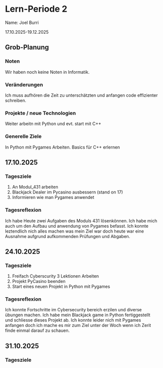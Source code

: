 # Lern-Periode 2
Name: Joel Burri

17.10.2025-19.12.2025

## Grob-Planung
### Noten
Wir haben noch keine Noten in Informatik.

### Veränderungen
Ich muss aufhören die Zeit zu unterschätzten und anfangen code effizienter schreiben.

### Projekte / neue Technologien
Weiter arbeitn mit Python und evt. start mit C++

### Generelle Ziele
In Python mit Pygames Arbeiten.
Basics für C++ erlernen

## 17.10.2025
### Tagesziele 
1. An Modul_431 arbeiten
2. Blackjack Dealer im Pycasino ausbessern (stand on 17)
3. Informieren wie man Pygames anwendet
### Tagesreflexion
Ich habe Heute zwei Aufgaben des Moduls 431 lösenkönnen. Ich habe mich auch um den Aufbau und anwendung von Pygames befasst. Ich konnte leztendlich nich alles machen was mein Ziel war doch heute war eine Ausnahme aufgrund aufkommenden Prüfungen und Abgaben.

## 24.10.2025
### Tagesziele
1. Freifach Cyberscurity 3 Lektionen Arbeiten
2. Projekt PyCasino beenden
3. Start eines neuen Projekt in Python mit Pygames
### Tagesreflexion
Ich konnte Fortschritte im Cybersecurity bereich erzilen und diverse übungen machen. Ich habe mein Blackjack game in Python fertiggestellt und schliesse dieses Projekt ab. Ich konnte leider nich mit Pygames anfangen doch ich mache es mir zum Ziel unter der Woch wenn ich Zerit finde einmal darauf zu schauen.
## 31.10.2025
### Tagesziele
